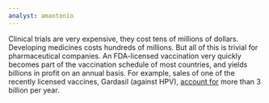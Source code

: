 ```yaml
---
analyst: amantonio
---
```


Clinical trials are very expensive, they cost tens of millions of dollars. Developing medicines costs hundreds of millions. But all of this is trivial for pharmaceutical companies. An FDA-licensed vaccination very quickly becomes part of the vaccination schedule of most countries, and yields billions in profit on an annual basis. For example, sales of one of the recently licensed vaccines, Gardasil (against HPV), [account for](https://www.bloomberg.com/news/articles/2016-10-25/merck-beats-estimates-as-sales-of-gardasil-vaccine-surge) more than 3 billion per year.
